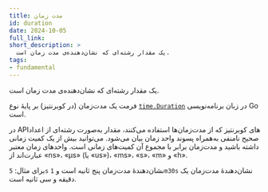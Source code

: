 ```yaml
---
title: مدت زمان
id: duration
date: 2024-10-05
full_link:
short_description: >
  یک مقدار رشته‌ای که نشان‌دهنده‌ی مدت زمان است.
tags:
- fundamental
---
```

یک مقدار رشته‌ای که نشان‌دهنده‌ی مدت زمان است.

<!--more-->

فرمت یک مدت‌زمان (در کوبرنتیز) بر پایهٔ نوع [`time.Duration`](https://pkg.go.dev/time#Duration) در زبان برنامه‌نویسی Go است.

در APIهای کوبرنتیز که از مدت‌زمان‌ها استفاده می‌کنند، مقدار به‌صورت رشته‌ای از اعداد صحیح نامنفی به‌همراه پسوند واحد زمان بیان می‌شود. می‌توانید بیش از یک کمیت زمانی داشته باشید و مدت‌زمان برابر با مجموع آن کمیت‌های زمانی است. واحدهای زمان معتبر عبارت‌اند از «ns»، «µs» (یا «us»)، «ms»، «s»، «m» و «h».

برای مثال: `5s` نشان‌دهندهٔ مدت‌زمان پنج ثانیه است و `1m30s` نشان‌دهندهٔ مدت‌زمان یک دقیقه و سی ثانیه است.
